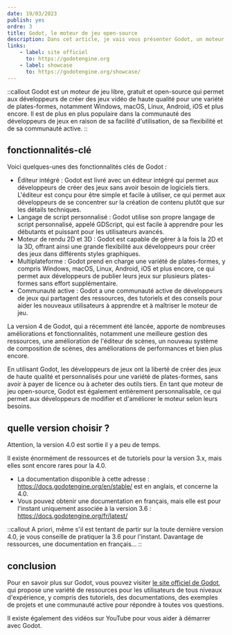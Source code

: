 ```yaml
---
date: 19/03/2023
publish: yes
ordre: 3
title: Godot, le moteur de jeu open-source
description: Dans cet article, je vais vous présenter Godot, un moteur de jeu open-source de nouvelle génération qui a récemment lancé sa version 4.
links:
    - label: site officiel
      to: https://godotengine.org
    - label: showcase
      to: https://godotengine.org/showcase/
---
```

::callout
Godot est un moteur de jeu libre, gratuit et open-source qui permet aux développeurs de créer des jeux vidéo de haute qualité pour une variété de plates-formes, notamment Windows, macOS, Linux, Android, iOS et plus encore. Il est de plus en plus populaire dans la communauté des développeurs de jeux en raison de sa facilité d'utilisation, de sa flexibilité et de sa communauté active.
::

## fonctionnalités-clé
Voici quelques-unes des fonctionnalités clés de Godot :

- Éditeur intégré : Godot est livré avec un éditeur intégré qui permet aux développeurs de créer des jeux sans avoir besoin de logiciels tiers. L'éditeur est conçu pour être simple et facile à utiliser, ce qui permet aux développeurs de se concentrer sur la création de contenu plutôt que sur les détails techniques.
- Langage de script personnalisé : Godot utilise son propre langage de script personnalisé, appelé GDScript, qui est facile à apprendre pour les débutants et puissant pour les utilisateurs avancés.
- Moteur de rendu 2D et 3D : Godot est capable de gérer à la fois la 2D et la 3D, offrant ainsi une grande flexibilité aux développeurs pour créer des jeux dans différents styles graphiques.
- Multiplateforme : Godot prend en charge une variété de plates-formes, y compris Windows, macOS, Linux, Android, iOS et plus encore, ce qui permet aux développeurs de publier leurs jeux sur plusieurs plates-formes sans effort supplémentaire.
- Communauté active : Godot a une communauté active de développeurs de jeux qui partagent des ressources, des tutoriels et des conseils pour aider les nouveaux utilisateurs à apprendre et à maîtriser le moteur de jeu.

La version 4 de Godot, qui a récemment été lancée, apporte de nombreuses améliorations et fonctionnalités, notamment une meilleure gestion des ressources, une amélioration de l'éditeur de scènes, un nouveau système de composition de scènes, des améliorations de performances et bien plus encore.

En utilisant Godot, les développeurs de jeux ont la liberté de créer des jeux de haute qualité et personnalisés pour une variété de plates-formes, sans avoir à payer de licence ou à acheter des outils tiers. En tant que moteur de jeu open-source, Godot est également entièrement personnalisable, ce qui permet aux développeurs de modifier et d'améliorer le moteur selon leurs besoins.

## quelle version choisir ?
Attention, la version 4.0 est sortie il y a peu de temps.

Il existe énormément de ressources et de tutoriels pour la version 3.x, mais elles sont encore rares pour la 4.0.
- La documentation disponible à cette adresse : https://docs.godotengine.org/en/stable/ est en anglais, et concerne la 4.0.
- Vous pouvez obtenir une documentation en français, mais elle est pour l'instant uniquement associée à la version 3.6 : https://docs.godotengine.org/fr/latest/

::callout
A priori, même s'il est tentant de partir sur la toute dernière version 4.0, je vous conseille de pratiquer la 3.6 pour l'instant. Davantage de ressources, une documentation en français...
::

## conclusion

Pour en savoir plus sur Godot, vous pouvez visiter [le site officiel de Godot](https://godotengine.org), qui propose une variété de ressources pour les utilisateurs de tous niveaux d'expérience, y compris des tutoriels, des documentations, des exemples de projets et une communauté active pour répondre à toutes vos questions.

Il existe également des vidéos sur YouTube pour vous aider à démarrer avec Godot.